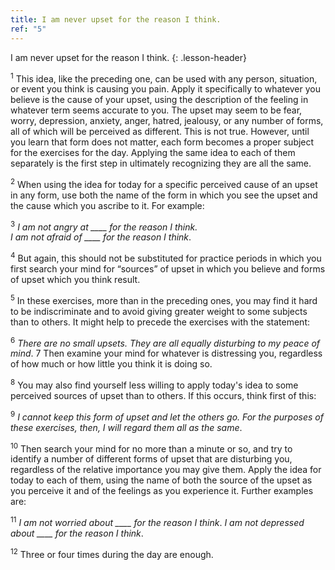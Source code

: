 ```yaml
---
title: I am never upset for the reason I think.
ref: "5"
---
```


I am never upset for the reason I think.
{: .lesson-header}

<sup>1</sup> This idea, like the preceding one, can be used with any person, situation, or event you think is causing you pain. Apply it specifically to whatever you believe is the cause of your upset, using the description of the feeling in whatever term seems accurate to you. The upset may seem to be fear, worry, depression, anxiety, anger, hatred, jealousy, or any number of forms, all of which will be perceived as different. This is not true. However, until you learn that form does not matter, each form becomes a proper subject for the exercises for the day. Applying the same idea to each of them separately is the first step in ultimately recognizing they are all the same.

<sup>2</sup> When using the idea for today for a specific perceived cause of an upset in any form, use both the name of the form in which you see the upset and the cause which you ascribe to it. For example:

<sup>3</sup> *I am not angry at \_\_\_\_ for the reason I think.<br/>I am
not afraid of \_\_\_\_ for the reason I think*.

<sup>4</sup> But again, this should not be substituted for practice periods in
which you first search your mind for “sources” of upset in which you
believe and forms of upset which you think result.

<sup>5</sup> In these exercises, more than in the preceding ones, you may find it hard to be indiscriminate and to avoid giving greater weight to some subjects than to others. It might help to precede the exercises with the statement:

<sup>6</sup> *There are no small upsets. They are all* *equally disturbing to my peace of mind*. 7 Then examine your mind for whatever is distressing you, regardless of how much or how little you think it is doing so.

<sup>8</sup> You may also find yourself less willing to apply today's idea to some perceived sources of upset than to others. If this occurs, think first of this:

<sup>9</sup> *I cannot keep this form of upset and let* *the others go. For the purposes of these* *exercises, then, I will regard them all as the same*.  

<sup>10</sup> Then search your mind for no more than a minute or so, and try to identify a number of different forms of upset that are disturbing you, regardless of the relative importance you may give them. Apply the idea for today to each of them, using the name of both the source of the upset as you perceive it and of the feelings as you experience it. Further examples are:

<sup>11</sup> *I am not worried about \_\_\_\_ for the reason I think*. *I am not depressed about \_\_\_\_ for the reason I think*.

<sup>12</sup> Three or four times during the day are enough.

